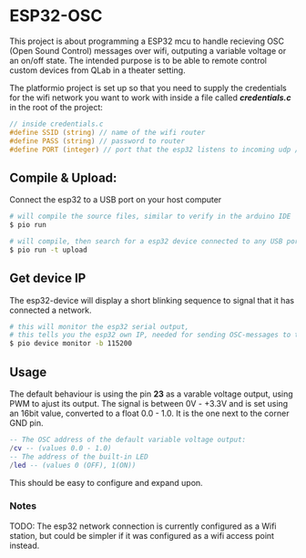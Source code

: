# ESP32-OSC

This project is about programming a ESP32 mcu to handle recieving OSC (Open Sound Control) messages over wifi, outputing a variable voltage or an on/off state. The intended purpose is to be able to remote control custom devices from QLab in a theater setting.

The platformio project is set up so that you need to supply the credentials for the wifi network you want to work with inside a file called ***credentials.c*** in the root of the project:
```c
// inside credentials.c
#define SSID (string) // name of the wifi router
#define PASS (string) // password to router
#define PORT (integer) // port that the esp32 listens to incoming udp / osc messages at
```

## Compile & Upload:
Connect the esp32 to a USB port on your host computer
```zsh
# will compile the source files, similar to verify in the arduino IDE
$ pio run 
```

```zsh
# will compile, then search for a esp32 device connected to any USB port on your computer.
$ pio run -t upload
```
## Get device IP
The esp32-device will display a short blinking sequence to signal that it has connected a network.
```zsh
# this will monitor the esp32 serial output, 
# this tells you the esp32 own IP, needed for sending OSC-messages to the device
$ pio device monitor -b 115200
```
## Usage
The default behaviour is using the pin **23** as a varable voltage output, using PWM to ajust its output. The signal is between 0V - +3.3V and is set using an 16bit value, converted to a float 0.0 - 1.0. It is the one next to the corner GND pin.<br>
```lua
-- The OSC address of the default variable voltage output:
/cv -- (values 0.0 - 1.0)
-- The address of the built-in LED
/led -- (values 0 (OFF), 1(ON))
```

 This should be easy to configure and expand upon. 

### Notes
TODO: The esp32 network connection is currently configured as a Wifi station, but could be simpler if it was configured as a wifi access point instead. 
